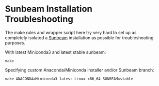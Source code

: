 # Sunbeam Installation Troubleshooting

The make rules and wrapper script here try very hard to set up as completely
isolated a [Sunbeam](https://github.com/sunbeam-labs/sunbeam) installation as
possible for troubleshooting purposes.


With latest Miniconda3 and latest stable sunbeam:

    make

Specifying custom Anaconda/Miniconda installer and/or Sunbeam branch:

    make ANACONDA=Miniconda3-latest-Linux-x86_64 SUNBEAM=stable
